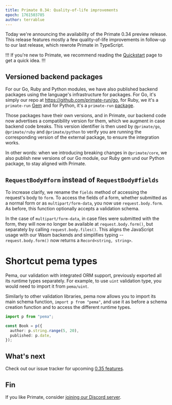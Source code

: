 ```yaml
---
title: Primate 0.34: Quality-of-life improvements
epoch: 1761503785
author: terrablue
---
```


Today we're announcing the availability of the Primate 0.34 preview release.
This release features mostly a few quality-of-life improvements in follow-up
to our last release, which rewrote Primate in TypeScript.

!!!
If you're new to Primate, we recommend reading the [Quickstart] page to get a
quick idea.
!!!

## Versioned backend packages

For our Go, Ruby and Python modules, we have also published backend packages
using the language's infrastructure for packages. For Go, it's simply our repo
at https://github.com/primate-run/go, for Ruby, we it's a `primate-run`
[Gem](https://rubygems.org/gems/primate-run) and for Python, it's a
`primate-run` [package](https://pypi.org/project/primate-run).

Those packages have their own versions, and in Primate, our backend code now
advertises a compatibility version for them, which we augment in case backend
code breaks. This version identifier is then used by `@primate/go`,
`@primate/ruby` and `@primate/python` to verify you are running the
corresponding version of the external package, to ensure the integration works.

In other words: when we introducing breaking changes in `@primate/core`, we
also publish new versions of our Go module, our Ruby gem und our Python
package, to stay aligned with Primate.

## `RequestBody#form` instead of `RequestBody#fields`

To increase clarify, we rename the `fields` method of accessing the request's
body to `form`. To access the fields of a form, whether submitted as a normal
form or as `multipart/form-data`, you now use `request.body.form`. As before,
this function optionally accepts a validation schema.

In the case of `multipart/form-data`, in case files were submitted with the
form, they will now no longer be available at `request.body.form()`, but
separately by calling `request.body.files()`. This aligns the JavaScript usage
with our Wasm backends and simplifies typing -- `request.body.form()` now
returns a `Record<string, string>`.

# Shortcut pema types

Pema, our validation with integrated ORM support, previously exported all its
runtime types separately. For example, to use `uint` validation type, you would
need to import it from `pema/uint`.

Similarly to other validation libraries, pema now allows you to import its main
schema function, `import p from "pema"`, and use it as before a schema creation
function and to access the different runtime types.

```ts
import p from "pema";

const Book = p({
  author: p.string.range(5, 20),
  published: p.date,
});
```

## What's next

Check out our issue tracker for upcoming [0.35 features].

## Fin

If you like Primate, consider [joining our Discord server][discord].

[Quickstart]: /docs/quickstart
[discord]: https://discord.gg/RSg4NNwM4f
[0.35 features]: https://github.com/primate-run/primate/milestone/7
